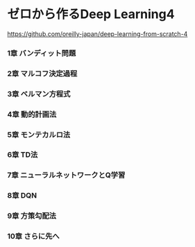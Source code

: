 # ゼロから作るDeep Learning4
https://github.com/oreilly-japan/deep-learning-from-scratch-4
### 1章 バンディット問題
### 2章 マルコフ決定過程
### 3章 ベルマン方程式
### 4章 動的計画法
### 5章 モンテカルロ法
### 6章 TD法
### 7章 ニューラルネットワークとQ学習
### 8章 DQN
### 9章 方策勾配法
### 10章 さらに先へ
